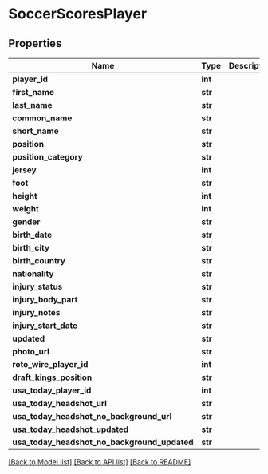 # SoccerScoresPlayer

## Properties
Name | Type | Description | Notes
------------ | ------------- | ------------- | -------------
**player_id** | **int** |  | [optional] 
**first_name** | **str** |  | [optional] 
**last_name** | **str** |  | [optional] 
**common_name** | **str** |  | [optional] 
**short_name** | **str** |  | [optional] 
**position** | **str** |  | [optional] 
**position_category** | **str** |  | [optional] 
**jersey** | **int** |  | [optional] 
**foot** | **str** |  | [optional] 
**height** | **int** |  | [optional] 
**weight** | **int** |  | [optional] 
**gender** | **str** |  | [optional] 
**birth_date** | **str** |  | [optional] 
**birth_city** | **str** |  | [optional] 
**birth_country** | **str** |  | [optional] 
**nationality** | **str** |  | [optional] 
**injury_status** | **str** |  | [optional] 
**injury_body_part** | **str** |  | [optional] 
**injury_notes** | **str** |  | [optional] 
**injury_start_date** | **str** |  | [optional] 
**updated** | **str** |  | [optional] 
**photo_url** | **str** |  | [optional] 
**roto_wire_player_id** | **int** |  | [optional] 
**draft_kings_position** | **str** |  | [optional] 
**usa_today_player_id** | **int** |  | [optional] 
**usa_today_headshot_url** | **str** |  | [optional] 
**usa_today_headshot_no_background_url** | **str** |  | [optional] 
**usa_today_headshot_updated** | **str** |  | [optional] 
**usa_today_headshot_no_background_updated** | **str** |  | [optional] 

[[Back to Model list]](../README.md#documentation-for-models) [[Back to API list]](../README.md#documentation-for-api-endpoints) [[Back to README]](../README.md)

